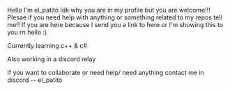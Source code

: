  Hello I'm el_patito
 Idk why you are in my profile but you are welcome!!!
 Plesae if you need help with anything or something related to my repos tell me!!
 If you are here because I send you a link to here or I'm showing this to you rn hello :)

 Currently learning c++ & c#

 Also working in a discord relay

 If you want to collaborate or need help/ need anything contact me in discord
 -- el_patito


<!---
ELPatitoLoco/ELPatitoLoco is a ✨ special ✨ repository because its `README.md` (this file) appears on your GitHub profile.
You can click the Preview link to take a look at your changes.
--->
